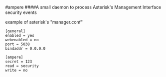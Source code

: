 #ampere
####A small daemon to process Asterisk's Management Interface security events

example of asterisk's "manager.conf"

```
[general]
enabled = yes
webenabled = no
port = 5038
bindaddr = 0.0.0.0

[ampere]
secret = 123
read = security
write = no
```
